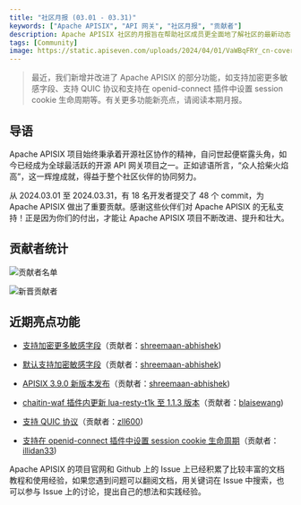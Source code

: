 ```yaml
---
title: "社区月报 (03.01 - 03.31)"
keywords: ["Apache APISIX", "API 网关", "社区月报", "贡献者"]
description: Apache APISIX 社区的月报旨在帮助社区成员更全面地了解社区的最新动态，方便大家参与到 Apache APISIX 社区中来。
tags: [Community]
image: https://static.apiseven.com/uploads/2024/04/01/VaWBqFRY_cn-cover-202403.png
---
```

> 最近，我们新增并改进了 Apache APISIX 的部分功能，如支持加密更多敏感字段、支持 QUIC 协议和支持在 openid-connect 插件中设置 session cookie 生命周期等。有关更多功能新亮点，请阅读本期月报。
<!--truncate-->

## 导语

Apache APISIX 项目始终秉承着开源社区协作的精神，自问世起便崭露头角，如今已经成为全球最活跃的开源 API 网关项目之一。正如谚语所言，“众人拾柴火焰高”，这一辉煌成就，得益于整个社区伙伴的协同努力。

从 2024.03.01 至 2024.03.31，有 18 名开发者提交了 48 个 commit，为 Apache APISIX 做出了重要贡献。感谢这些伙伴们对 Apache APISIX 的无私支持！正是因为你们的付出，才能让 Apache APISIX 项目不断改进、提升和壮大。

## 贡献者统计

![贡献者名单](https://static.apiseven.com/uploads/2024/04/01/8uuv5Xcl_contributors-202403.png)

![新晋贡献者](https://static.apiseven.com/uploads/2024/04/01/mgfkfvdx_new-contributors-202403.png)

## 近期亮点功能

- [支持加密更多敏感字段](https://github.com/apache/apisix/pull/11095)（贡献者：[shreemaan-abhishek](https://github.com/shreemaan-abhishek))

- [默认支持加密敏感字段](https://github.com/apache/apisix/pull/11076)（贡献者：[shreemaan-abhishek](https://github.com/shreemaan-abhishek))

- [APISIX 3.9.0 新版本发布](https://github.com/apache/apisix/pull/11061)（贡献者：[shreemaan-abhishek](https://github.com/shreemaan-abhishek))

- [chaitin-waf 插件内更新 lua-resty-t1k 至 1.1.3 版本](https://github.com/apache/apisix/pull/11029)（贡献者：[blaisewang](https://github.com/blaisewang))

- [支持 QUIC 协议](https://github.com/apache/apisix/pull/10989)（贡献者：[zll600](https://github.com/zll600))

- [支持在 openid-connect 插件中设置 session cookie 生命周期](https://github.com/apache/apisix/pull/10919)（贡献者：[illidan33](https://github.com/illidan33))

Apache APISIX 的项目官网和 Github 上的 Issue 上已经积累了比较丰富的文档教程和使用经验，如果您遇到问题可以翻阅文档，用关键词在 Issue 中搜索，也可以参与 Issue 上的讨论，提出自己的想法和实践经验。
